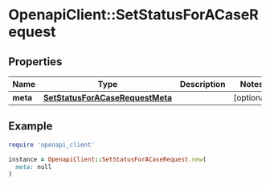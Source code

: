 # OpenapiClient::SetStatusForACaseRequest

## Properties

| Name | Type | Description | Notes |
| ---- | ---- | ----------- | ----- |
| **meta** | [**SetStatusForACaseRequestMeta**](SetStatusForACaseRequestMeta.md) |  | [optional] |

## Example

```ruby
require 'openapi_client'

instance = OpenapiClient::SetStatusForACaseRequest.new(
  meta: null
)
```


